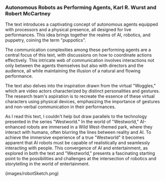 ### Autonomous Robots as Performing Agents, Karl R. Wurst and Robert McCartney

The text introduces a captivating concept of autonomous agents equipped with processors and a physical presence, all designed for live performances. This  idea brings together the realms of AI, robotics, and puppetry, coining the term "puppotics".

The communication complexities among these performing agents are a central focus of this text, with discussions on how to coordinate actions effectively. This intricate web of communication involves interactions not only between the agents themselves but also with directors and the audience, all while maintaining the illusion of a natural and flowing performance.

The text also delves into the inspiration drawn from the virtual "Woggles," which are video actors characterized by distinct personalities and gestures. The research team's aspiration is to recreate the essence of these virtual characters using physical devices, emphasizing the importance of gestures and non-verbal communication in their performances.

As I read this text, I couldn't help but draw parallels to the technology presented in the series "Westworld." In the world of "Westworld," AI-enhanced robots are immersed in a Wild West-themed park, where they interact with humans, often blurring the lines between reality and AI. To achieve the immersive experience of a true "Westworld" it becomes apparent that AI robots must be capable of realistically and seamlessly interacting with people. This convergence of AI and entertainment, as explored in both the text and "Westworld," presents a fascinating starting point to the possibilities and challenges at the intersection of robotics and storytelling in the world of entertainment.


(images/robotSketch.png)